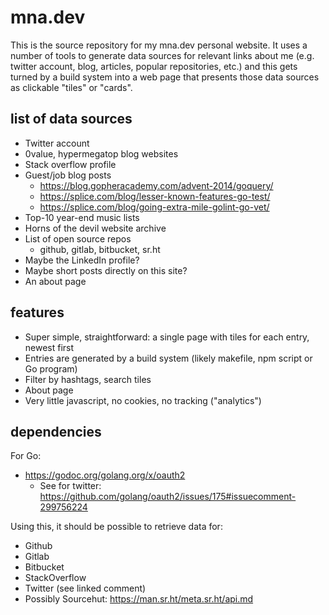 # mna.dev

This is the source repository for my mna.dev personal website. It uses
a number of tools to generate data sources for relevant links about me
(e.g. twitter account, blog, articles, popular repositories, etc.) and
this gets turned by a build system into a web page that presents those
data sources as clickable "tiles" or "cards".

## list of data sources

* Twitter account
* 0value, hypermegatop blog websites
* Stack overflow profile
* Guest/job blog posts
  - https://blog.gopheracademy.com/advent-2014/goquery/
  - https://splice.com/blog/lesser-known-features-go-test/
  - https://splice.com/blog/going-extra-mile-golint-go-vet/
* Top-10 year-end music lists
* Horns of the devil website archive
* List of open source repos
  - github, gitlab, bitbucket, sr.ht
* Maybe the LinkedIn profile?
* Maybe short posts directly on this site?
* An about page

## features

* Super simple, straightforward: a single page with tiles for each entry, newest first
* Entries are generated by a build system (likely makefile, npm script or Go program)
* Filter by hashtags, search tiles
* About page
* Very little javascript, no cookies, no tracking ("analytics")

## dependencies

For Go:

* https://godoc.org/golang.org/x/oauth2
  - See for twitter: https://github.com/golang/oauth2/issues/175#issuecomment-299756224

Using this, it should be possible to retrieve data for:
* Github
* Gitlab
* Bitbucket
* StackOverflow
* Twitter (see linked comment)
* Possibly Sourcehut: https://man.sr.ht/meta.sr.ht/api.md
